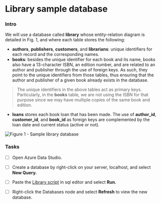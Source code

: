 # Library sample database

### Intro

We will use a database called **library** whose entity-relation diagram is detailed in Fig. 1, and where each table stores the following:

* **authors**, **publishers**, **customers**, and **librarians**: unique identifiers for each record and the corresponding names.
* **books**: besides the unique identifier for each book and its name, books also have a 13-character ISBN, an edition number, and are related to an author and publisher through the use of foreign keys. As such, they point to the unique identifiers from those tables, thus ensuring that the author and publisher of a given book already exists in the database.

> The unique identifiers in the above tables act as primary keys. Particularly, in the **books** table, we are not using the ISBN for that purpose since we may have multiple copies of the same book and edition.

* **loans** stores each book loan that has been made. The use of **author\_id**, **customer\_id**, and **book\_id** as foreign keys are complemented by the loan date and current status (active or not).

![Figure 1 - Sample library database](https://i.imgur.com/IcTH5m6.png)

### Tasks

* [ ] Open Azure Data Studio.
* [ ] Create a database by right-click on your server, localhost, and select **New Query.**
* [ ] Paste the [Library script](library-script.md) in sql editor and select **Run.**
* [ ] Right-click the Databases node and select **Refresh** to view the new database.

